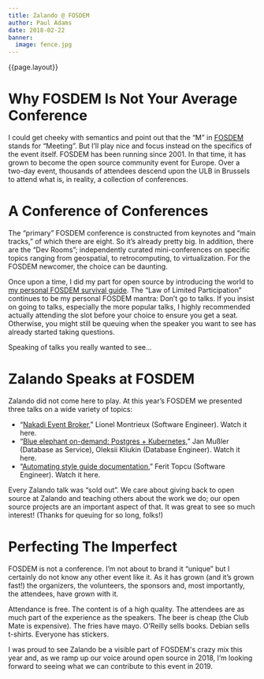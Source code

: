 ```yaml
---
title: Zalando @ FOSDEM
author: Paul Adams
date: 2018-02-22
banner:
  image: fence.jpg
---
```

{{page.layout}}

# Why FOSDEM Is Not Your Average Conference

I could get cheeky with semantics and point out that the “M” in
[FOSDEM](https://www.fosdem.org) stands for “Meeting”. But I’ll play nice and focus instead on the specifics of the event itself. FOSDEM has been running since 2001. In that time, it has grown to become the open source community event for Europe. Over a two-day event, thousands of attendees descend upon the ULB in Brussels to attend what is, in reality, a collection of conferences.

# A Conference of Conferences

The “primary” FOSDEM conference is constructed from keynotes and “main tracks,” of which there are eight. So it’s already pretty big. In addition, there are the “Dev Rooms”; independently curated mini-conferences on specific topics ranging from geospatial, to retrocomputing, to virtualization. For the FOSDEM newcomer, the choice can be daunting.

Once upon a time, I did my part for open source by introducing the world to [my
personal FOSDEM survival guide](http://baggerspion.net/2017/02/fosdem-2017/). The “Law of Limited Participation” continues to be my personal FOSDEM mantra: Don’t go to talks. If you insist on going to talks, especially the more popular talks, I highly recommended actually attending the slot before your choice to ensure you get a seat. Otherwise, you might still be queuing when the speaker you want to see has already started taking questions.

Speaking of talks you really wanted to see…

# Zalando Speaks at FOSDEM

Zalando did not come here to play. At this year’s FOSDEM we presented three talks on a wide variety of topics:

- “[Nakadi Event Broker](https://fosdem.org/2018/schedule/event/nakadi/),” Lionel Montrieux (Software Engineer). Watch it here.
- “[Blue elephant on-demand: Postgres + Kubernetes](https://fosdem.org/2018/schedule/event/blue_elephant_on_demand_postgres_kubernetes/),” Jan Mußler (Database as Service), Oleksii Kliukin (Database Engineer). Watch it here.
- “[Automating style guide documentation](https://fosdem.org/2018/schedule/event/documentjs_to_document_a_styleguide_and_source_code/),” Ferit Topcu (Software Engineer). Watch it here.

Every Zalando talk was “sold out”. We care about giving back to open source at Zalando and teaching others about the work we do; our open source projects are an important aspect of that. It was great to see so much interest! (Thanks for queuing for so long, folks!)

# Perfecting The Imperfect

FOSDEM is not a conference. I’m not about to brand it “unique” but I certainly do not know any other event like it. As it has grown (and it’s grown fast!) the organizers, the volunteers, the sponsors and, most importantly, the attendees, have grown with it.

Attendance is free. The content is of a high quality. The attendees are as much part of the experience as the speakers. The beer is cheap (the Club Mate is expensive). The fries have mayo. O’Reilly sells books. Debian sells t-shirts. Everyone has stickers.

I was proud to see Zalando be a visible part of FOSDEM's crazy mix this year and, as we ramp up our voice around open source in 2018, I’m looking forward to seeing what we can contribute to this event in 2019.
